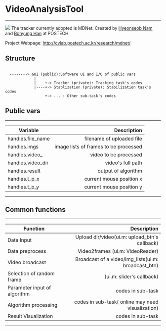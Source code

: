 # VideoAnalysisTool
----
![](https://github.com/rao1219/VideoAnalysisTool/blob/master/Tracker/Videos/pic.png)
The tracker currently adopted is MDNet. Created by [Hyeonseob Nam](https://kr.linkedin.com/in/hyeonseob-nam/) and [Bohyung Han](http://cvlab.postech.ac.kr/~bhhan/) at POSTECH

Project Webpage: http://cvlab.postech.ac.kr/research/mdnet/
## Structure

```flow

  --------> GUI (public):Software UI and I/O of public vars   
             |
             |    +-> Tracker (private): Tracking task's codes   
             |----+-> Stablization (private): Stabilization task's codes  
                  +-> ... : Other sub-task's codes  
```        
## Public vars
---
| Variable        | Description   | 
| --------   | -----:  | 
|handles.file_name | filename of uploaded file |
|handles.imgs  |image lists of frames to be processed | 
| handles.video_      | video to be processed     |
| handles.video_dir      | video's full path   |  
| handles.result    | output of algorithm |
| handles.t_p_x    | current mouse position x |
| handles.t_p_y    | current mouse position y |


----

## Common functions
---
| Function        | Description   | 
| --------   | -----:  | 
|Data Input  | Upload dir/video(ui.m: upload_btn's callback) |
|Data preprocess  |Video2frames (ui.m: VideoReader)| 
|Video broadcast  | Broadcast of a video/img_lists(ui.m: broadcast_btn) |
|Selection of random frame| (ui.m: slider's callback)|
|Parameter input of algorithm|codes in sub-task | 
|Algorithm processing| codes in sub-task( online may need visualization)|
|Result Visualization |codes in sub-task |

----
